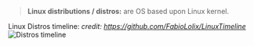 > **Linux distributions / distros:** are OS based upon Linux kernel.

Linux Distros timeline:
*credit: https://github.com/FabioLolix/LinuxTimeline*
![Distros timeline](../../Images/OS/Linux/Linux_Distribution_Timeline.svg)
